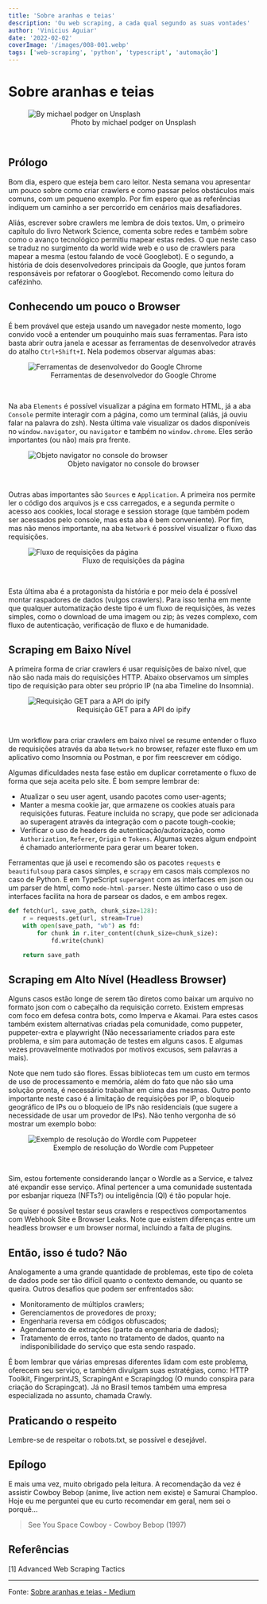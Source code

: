 ```yaml
---
title: 'Sobre aranhas e teias'
description: 'Ou web scraping, a cada qual segundo as suas vontades'
author: 'Vinicius Aguiar'
date: '2022-02-02'
coverImage: '/images/008-001.webp'
tags: ['web-scraping', 'python', 'typescript', 'automação']
---
```


# Sobre aranhas e teias

<figure>
  <img src="/images/008-001.webp" alt="By michael podger on Unsplash" />
  <figcaption style="text-align: center">
    Photo by michael podger on Unsplash
  </figcaption>
</figure>
<br/>

## Prólogo

Bom dia, espero que esteja bem caro leitor. Nesta semana vou apresentar um pouco sobre como criar crawlers e como passar pelos obstáculos mais comuns, com um pequeno exemplo. Por fim espero que as referências indiquem um caminho a ser percorrido em cenários mais desafiadores.

Aliás, escrever sobre crawlers me lembra de dois textos. Um, o primeiro capítulo do livro Network Science, comenta sobre redes e também sobre como o avanço tecnológico permitiu mapear estas redes. O que neste caso se traduz no surgimento da world wide web e o uso de crawlers para mapear a mesma (estou falando de você Googlebot). E o segundo, a história de dois desenvolvedores principais da Google, que juntos foram responsáveis por refatorar o Googlebot. Recomendo como leitura do cafézinho.

## Conhecendo um pouco o Browser

É bem provável que esteja usando um navegador neste momento, logo convido você a entender um pouquinho mais suas ferramentas. Para isto basta abrir outra janela e acessar as ferramentas de desenvolvedor através do atalho `Ctrl+Shift+I`. Nela podemos observar algumas abas:

<figure>
  <img src="/images/008-002.webp" alt="Ferramentas de desenvolvedor do Google Chrome" />
  <figcaption style="text-align: center">
    Ferramentas de desenvolvedor do Google Chrome
  </figcaption>
</figure>
<br/>

Na aba `Elements` é possível visualizar a página em formato HTML, já a aba `Console` permite interagir com a página, como um terminal (aliás, já ouviu falar na palavra do zsh). Nesta última vale visualizar os dados disponíveis no `window.navigator`, ou `navigator` e também no `window.chrome`. Eles serão importantes (ou não) mais pra frente.

<figure>
  <img src="/images/008-003.webp" alt="Objeto navigator no console do browser" />
  <figcaption style="text-align: center">
    Objeto navigator no console do browser
  </figcaption>
</figure>
<br/>

Outras abas importantes são `Sources` e `Application`. A primeira nos permite ler o código dos arquivos js e css carregados, e a segunda permite o acesso aos cookies, local storage e session storage (que também podem ser acessados pelo console, mas esta aba é bem conveniente). Por fim, mas não menos importante, na aba `Network` é possível visualizar o fluxo das requisições.

<figure>
  <img src="/images/008-004.webp" alt="Fluxo de requisições da página" />
  <figcaption style="text-align: center">
    Fluxo de requisições da página
  </figcaption>
</figure>
<br/>

Esta última aba é a protagonista da história e por meio dela é possível montar raspadores de dados (vulgos crawlers). Para isso tenha em mente que qualquer automatização deste tipo é um fluxo de requisições, às vezes simples, como o download de uma imagem ou zip; às vezes complexo, com fluxo de autenticação, verificação de fluxo e de humanidade.

## Scraping em Baixo Nível

A primeira forma de criar crawlers é usar requisições de baixo nível, que não são nada mais do requisições HTTP. Abaixo observamos um simples tipo de requisição para obter seu próprio IP (na aba Timeline do Insomnia).

<figure>
  <img src="/images/008-005.webp" alt="Requisição GET para a API do ipify" />
  <figcaption style="text-align: center">
    Requisição GET para a API do ipify
  </figcaption>
</figure>
<br/>

Um workflow para criar crawlers em baixo nível se resume entender o fluxo de requisições através da aba `Network` no browser, refazer este fluxo em um aplicativo como Insomnia ou Postman, e por fim reescrever em código.

Algumas dificuldades nesta fase estão em duplicar corretamente o fluxo de forma que seja aceita pelo site. É bom sempre lembrar de:

- Atualizar o seu user agent, usando pacotes como user-agents;
- Manter a mesma cookie jar, que armazene os cookies atuais para requisições futuras. Feature incluida no scrapy, que pode ser adicionada ao superagent através da integração com o pacote tough-cookie;
- Verificar o uso de headers de autenticação/autorização, como `Authorization`, `Referer`, `Origin` e `Tokens`. Algumas vezes algum endpoint é chamado anteriormente para gerar um bearer token.

Ferramentas que já usei e recomendo são os pacotes `requests` e `beautifulsoup` para casos simples, e `scrapy` em casos mais complexos no caso de Python. E em TypeScript `superagent` com as interfaces em json ou um parser de html, como `node-html-parser`. Neste último caso o uso de interfaces facilita na hora de parsear os dados, e em ambos regex.

```python
def fetch(url, save_path, chunk_size=128):
    r = requests.get(url, stream=True)
    with open(save_path, "wb") as fd:
        for chunk in r.iter_content(chunk_size=chunk_size):
            fd.write(chunk)

    return save_path
```

## Scraping em Alto Nível (Headless Browser)

Alguns casos estão longe de serem tão diretos como baixar um arquivo no formato json com o cabeçalho da requisição correto. Existem empresas com foco em defesa contra bots, como Imperva e Akamai. Para estes casos também existem alternativas criadas pela comunidade, como puppeter, puppeter-extra e playwright (Não necessariamente criados para este problema, e sim para automação de testes em alguns casos. E algumas vezes provavelmente motivados por motivos excusos, sem palavras a mais).

Note que nem tudo são flores. Essas bibliotecas tem um custo em termos de uso de processamento e memória, além do fato que não são uma solução pronta, é necessário trabalhar em cima das mesmas. Outro ponto importante neste caso é a limitação de requisições por IP, o bloqueio geográfico de IPs ou o bloqueio de IPs não residenciais (que sugere a necessidade de usar um provedor de IPs). Não tenho vergonha de só mostrar um exemplo bobo:

<figure>
  <img src="/images/008-006.gif" alt="Exemplo de resolução do Wordle com Puppeteer" />
  <figcaption style="text-align: center">
    Exemplo de resolução do Wordle com Puppeteer
  </figcaption>
</figure>
<br/>

Sim, estou fortemente considerando lançar o Wordle as a Service, e talvez até expandir esse serviço. Afinal pertencer a uma comunidade sustentada por esbanjar riqueza (NFTs?) ou inteligência (QI) é tão popular hoje.

Se quiser é possível testar seus crawlers e respectivos comportamentos com Webhook Site e Browser Leaks. Note que existem diferenças entre um headless browser e um browser normal, incluindo a falta de plugins.

## Então, isso é tudo? Não

Analogamente a uma grande quantidade de problemas, este tipo de coleta de dados pode ser tão difícil quanto o contexto demande, ou quanto se queira. Outros desafios que podem ser enfrentados são:

- Monitoramento de múltiplos crawlers;
- Gerenciamentos de provedores de proxy;
- Engenharia reversa em códigos obfuscados;
- Agendamento de extrações (parte da engenharia de dados);
- Tratamento de erros, tanto no tratamento de dados, quanto na indisponibilidade do serviço que esta sendo raspado.

É bom lembrar que várias empresas diferentes lidam com este problema, oferecem seu serviço, e também divulgam suas estratégias, como: HTTP Toolkit, FingerprintJS, ScrapingAnt e Scrapingdog (O mundo conspira para criação do Scrapingcat). Já no Brasil temos também uma empresa especializada no assunto, chamada Crawly.

## Praticando o respeito

Lembre-se de respeitar o robots.txt, se possível e desejável.

## Epílogo

E mais uma vez, muito obrigado pela leitura. A recomendação da vez é assistir Cowboy Bebop (anime, live action nem existe) e Samurai Champloo. Hoje eu me perguntei que eu curto recomendar em geral, nem sei o porquê…

> See You Space Cowboy - Cowboy Bebop (1997)

## Referências

[1] Advanced Web Scraping Tactics

---

Fonte: [Sobre aranhas e teias - Medium](https://medium.com/computando-arte/sobre-aranhas-e-teias-595798ae2efb)
